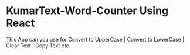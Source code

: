 # KumarText-Word-Counter Using React
This App can you use for Convert to UpperCase | Convert to LowerCase | Clear Text | Copy Text etc
